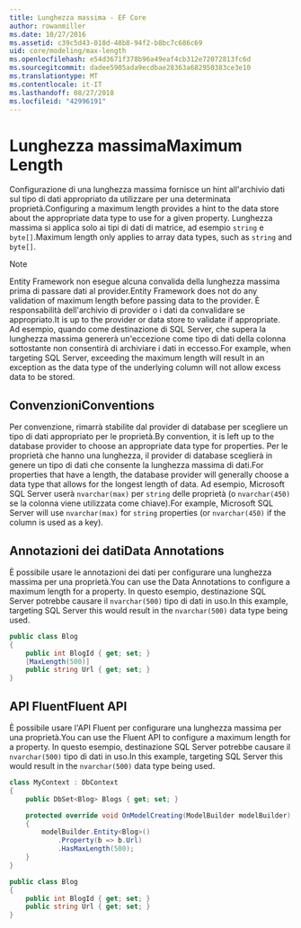 ```yaml
---
title: Lunghezza massima - EF Core
author: rowanmiller
ms.date: 10/27/2016
ms.assetid: c39c5d43-018d-48b8-94f2-b8bc7c686c69
uid: core/modeling/max-length
ms.openlocfilehash: e54d3671f378b96a49eaf4cb312e72072813fc6d
ms.sourcegitcommit: dadee5905ada9ecdbae28363a682950383ce3e10
ms.translationtype: MT
ms.contentlocale: it-IT
ms.lasthandoff: 08/27/2018
ms.locfileid: "42996191"
---
```

# <a name="maximum-length"></a><span data-ttu-id="2b7c3-102">Lunghezza massima</span><span class="sxs-lookup"><span data-stu-id="2b7c3-102">Maximum Length</span></span>

<span data-ttu-id="2b7c3-103">Configurazione di una lunghezza massima fornisce un hint all'archivio dati sul tipo di dati appropriato da utilizzare per una determinata proprietà.</span><span class="sxs-lookup"><span data-stu-id="2b7c3-103">Configuring a maximum length provides a hint to the data store about the appropriate data type to use for a given property.</span></span> <span data-ttu-id="2b7c3-104">Lunghezza massima si applica solo ai tipi di dati di matrice, ad esempio `string` e `byte[]`.</span><span class="sxs-lookup"><span data-stu-id="2b7c3-104">Maximum length only applies to array data types, such as `string` and `byte[]`.</span></span>

> [!NOTE]  
> <span data-ttu-id="2b7c3-105">Entity Framework non esegue alcuna convalida della lunghezza massima prima di passare dati al provider.</span><span class="sxs-lookup"><span data-stu-id="2b7c3-105">Entity Framework does not do any validation of maximum length before passing data to the provider.</span></span> <span data-ttu-id="2b7c3-106">È responsabilità dell'archivio di provider o i dati da convalidare se appropriato.</span><span class="sxs-lookup"><span data-stu-id="2b7c3-106">It is up to the provider or data store to validate if appropriate.</span></span> <span data-ttu-id="2b7c3-107">Ad esempio, quando come destinazione di SQL Server, che supera la lunghezza massima genererà un'eccezione come tipo di dati della colonna sottostante non consentirà di archiviare i dati in eccesso.</span><span class="sxs-lookup"><span data-stu-id="2b7c3-107">For example, when targeting SQL Server, exceeding the maximum length will result in an exception as the data type of the underlying column will not allow excess data to be stored.</span></span>

## <a name="conventions"></a><span data-ttu-id="2b7c3-108">Convenzioni</span><span class="sxs-lookup"><span data-stu-id="2b7c3-108">Conventions</span></span>

<span data-ttu-id="2b7c3-109">Per convenzione, rimarrà stabilite dal provider di database per scegliere un tipo di dati appropriato per le proprietà.</span><span class="sxs-lookup"><span data-stu-id="2b7c3-109">By convention, it is left up to the database provider to choose an appropriate data type for properties.</span></span> <span data-ttu-id="2b7c3-110">Per le proprietà che hanno una lunghezza, il provider di database sceglierà in genere un tipo di dati che consente la lunghezza massima di dati.</span><span class="sxs-lookup"><span data-stu-id="2b7c3-110">For properties that have a length, the database provider will generally choose a data type that allows for the longest length of data.</span></span> <span data-ttu-id="2b7c3-111">Ad esempio, Microsoft SQL Server userà `nvarchar(max)` per `string` delle proprietà (o `nvarchar(450)` se la colonna viene utilizzata come chiave).</span><span class="sxs-lookup"><span data-stu-id="2b7c3-111">For example, Microsoft SQL Server will use `nvarchar(max)` for `string` properties (or `nvarchar(450)` if the column is used as a key).</span></span>

## <a name="data-annotations"></a><span data-ttu-id="2b7c3-112">Annotazioni dei dati</span><span class="sxs-lookup"><span data-stu-id="2b7c3-112">Data Annotations</span></span>

<span data-ttu-id="2b7c3-113">È possibile usare le annotazioni dei dati per configurare una lunghezza massima per una proprietà.</span><span class="sxs-lookup"><span data-stu-id="2b7c3-113">You can use the Data Annotations to configure a maximum length for a property.</span></span> <span data-ttu-id="2b7c3-114">In questo esempio, destinazione SQL Server potrebbe causare il `nvarchar(500)` tipo di dati in uso.</span><span class="sxs-lookup"><span data-stu-id="2b7c3-114">In this example, targeting SQL Server this would result in the `nvarchar(500)` data type being used.</span></span>

<!-- [!code-csharp[Main](samples/core/Modeling/DataAnnotations/Samples/MaxLength.cs?highlight=4)] -->
``` csharp
public class Blog
{
    public int BlogId { get; set; }
    [MaxLength(500)]
    public string Url { get; set; }
}
```

## <a name="fluent-api"></a><span data-ttu-id="2b7c3-115">API Fluent</span><span class="sxs-lookup"><span data-stu-id="2b7c3-115">Fluent API</span></span>

<span data-ttu-id="2b7c3-116">È possibile usare l'API Fluent per configurare una lunghezza massima per una proprietà.</span><span class="sxs-lookup"><span data-stu-id="2b7c3-116">You can use the Fluent API to configure a maximum length for a property.</span></span> <span data-ttu-id="2b7c3-117">In questo esempio, destinazione SQL Server potrebbe causare il `nvarchar(500)` tipo di dati in uso.</span><span class="sxs-lookup"><span data-stu-id="2b7c3-117">In this example, targeting SQL Server this would result in the `nvarchar(500)` data type being used.</span></span>

<!-- [!code-csharp[Main](samples/core/Modeling/FluentAPI/Samples/MaxLength.cs?highlight=7,8,9)] -->
``` csharp
class MyContext : DbContext
{
    public DbSet<Blog> Blogs { get; set; }

    protected override void OnModelCreating(ModelBuilder modelBuilder)
    {
        modelBuilder.Entity<Blog>()
            .Property(b => b.Url)
            .HasMaxLength(500);
    }
}

public class Blog
{
    public int BlogId { get; set; }
    public string Url { get; set; }
}
```
